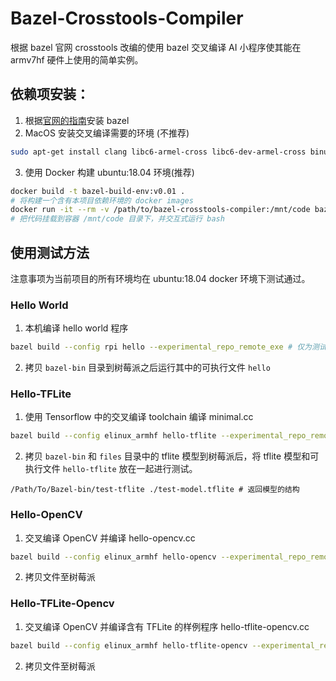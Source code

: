 # Bazel-Crosstools-Compiler
根据 bazel 官网 crosstools 改编的使用 bazel 交叉编译 AI 小程序使其能在 armv7hf 硬件上使用的简单实例。

## 依赖项安装：
1. 根据[官网的指南](https://docs.bazel.build/versions/master/install-ubuntu.html)安装 bazel
2. MacOS 安装交叉编译需要的环境 (不推荐)
  ```bash
  sudo apt-get install clang libc6-armel-cross libc6-dev-armel-cross binutils-arm-linux-gnueabihf libncurses5-dev build-essential bison flex libssl-dev bc
  ```
3. 使用 Docker 构建 ubuntu:18.04 环境(推荐)
  ```bash
  docker build -t bazel-build-env:v0.01 .
  # 将构建一个含有本项目依赖环境的 docker images
  docker run -it --rm -v /path/to/bazel-crosstools-compiler:/mnt/code bazel-build-env:v0.01 bash
  # 把代码挂载到容器 /mnt/code 目录下，并交互式运行 bash
  ```

## 使用测试方法
注意事项为当前项目的所有环境均在 ubuntu:18.04 docker 环境下测试通过。

### Hello World
1. 本机编译 hello world 程序
  ```bash
  bazel build --config rpi hello --experimental_repo_remote_exe # 仅为测试案例，建议使用 elinux_armhf 来配置
  ```

2. 拷贝 `bazel-bin` 目录到树莓派之后运行其中的可执行文件 `hello`

### Hello-TFLite
1. 使用 Tensorflow 中的交叉编译 toolchain 编译 minimal.cc
  ```bash
  bazel build --config elinux_armhf hello-tflite --experimental_repo_remote_exe 
  ```
2. 拷贝 `bazel-bin` 和 `files` 目录中的 tflite 模型到树莓派后，将 tflite
   模型和可执行文件 `hello-tflite` 放在一起进行测试。
  ```
  /Path/To/Bazel-bin/test-tflite ./test-model.tflite # 返回模型的结构
  ```

### Hello-OpenCV
1. 交叉编译 OpenCV 并编译 hello-opencv.cc
  ```bash
  bazel build --config elinux_armhf hello-opencv --experimental_repo_remote_exe
  ```

2. 拷贝文件至树莓派

### Hello-TFLite-Opencv
1. 交叉编译 OpenCV 并编译含有 TFLite 的样例程序 hello-tflite-opencv.cc
  ```bash
  bazel build --config elinux_armhf hello-tflite-opencv --experimental_repo_remote_exe
  ```

2. 拷贝文件至树莓派
